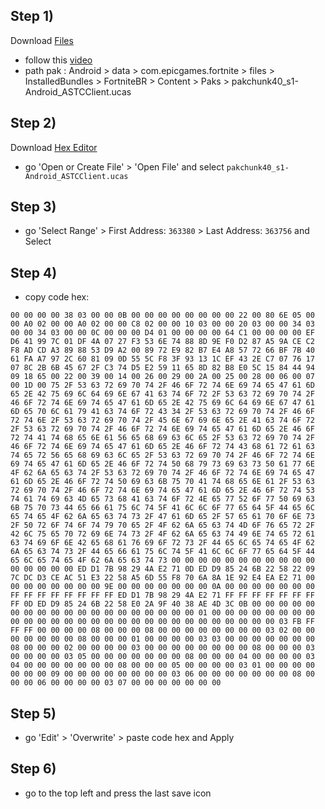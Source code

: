 ## Step 1)
Download [Files](https://play.google.com/store/apps/details?id=com.marc.files) 
- follow this [video](https://youtu.be/8N6MFhZ8XlY?si=ULY7uNq79dFiOSix)
- path pak : Android > data > com.epicgames.fortnite > files > InstalledBundles > FortniteBR > Content > Paks > pakchunk40_s1-Android_ASTCClient.ucas

## Step 2)
Download [Hex Editor](https://play.google.com/store/apps/details?id=tk.yunus.hexeditor&pcampaignid=web_share)
- go 'Open or Create File' > 'Open File' and select ```pakchunk40_s1-Android_ASTCClient.ucas```

## Step 3)
- go 'Select Range' > First Address: ```363380``` > Last Address: ```363756``` and Select

## Step 4)
- copy code hex: 

```
00 00 00 00 38 03 00 00 0B 00 00 00 00 00 00 00 00 22 00 80 6E 05 00 00 A0 02 00 00 A0 02 00 00 C8 02 00 00 10 03 00 00 20 03 00 00 34 03 00 00 34 03 00 00 0C 00 00 00 D4 01 00 00 00 00 64 C1 00 00 00 00 EF D6 41 99 7C 01 DF 4A 07 27 F3 53 6E 74 88 8D 9E F0 D2 87 A5 9A CE C2 F8 AD CD A3 89 88 53 D9 A2 00 89 72 E9 82 B7 E4 A8 57 72 66 BF 7B 40 61 FA A7 97 2C 60 81 09 0D 55 5C F8 3F 93 13 1C EF 43 2E C7 07 76 17 07 8C 2B 6B 45 67 2F C3 74 D5 E2 59 11 65 8D 82 B8 E0 5C 15 84 44 94 09 18 65 00 22 00 39 00 14 00 26 00 29 00 2A 00 25 00 28 00 06 00 07 00 1D 00 75 2F 53 63 72 69 70 74 2F 46 6F 72 74 6E 69 74 65 47 61 6D 65 2E 42 75 69 6C 64 69 6E 67 41 63 74 6F 72 2F 53 63 72 69 70 74 2F 46 6F 72 74 6E 69 74 65 47 61 6D 65 2E 42 75 69 6C 64 69 6E 67 47 61 6D 65 70 6C 61 79 41 63 74 6F 72 43 34 2F 53 63 72 69 70 74 2F 46 6F 72 74 6E 2F 53 63 72 69 70 74 2F 45 6E 67 69 6E 65 2E 41 63 74 6F 72 2F 53 63 72 69 70 74 2F 46 6F 72 74 6E 69 74 65 47 61 6D 65 2E 46 6F 72 74 41 74 68 65 6E 61 56 65 68 69 63 6C 65 2F 53 63 72 69 70 74 2F 46 6F 72 74 6E 69 74 65 47 61 6D 65 2E 46 6F 72 74 43 68 61 72 61 63 74 65 72 56 65 68 69 63 6C 65 2F 53 63 72 69 70 74 2F 46 6F 72 74 6E 69 74 65 47 61 6D 65 2E 46 6F 72 74 50 68 79 73 69 63 73 50 61 77 6E 4F 62 6A 65 63 74 2F 53 63 72 69 70 74 2F 46 6F 72 74 6E 69 74 65 47 61 6D 65 2E 46 6F 72 74 50 69 63 6B 75 70 41 74 68 65 6E 61 2F 53 63 72 69 70 74 2F 46 6F 72 74 6E 69 74 65 47 61 6D 65 2E 46 6F 72 74 53 74 61 74 69 63 4D 65 73 68 41 63 74 6F 72 4E 65 77 52 6F 77 50 69 63 6B 75 70 73 44 65 66 61 75 6C 74 5F 41 6C 6C 6F 77 65 64 5F 44 65 6C 65 74 65 4F 62 6A 65 63 74 73 2F 47 61 6D 65 2F 57 65 61 70 6F 6E 73 2F 50 72 6F 74 6F 74 79 70 65 2F 4F 62 6A 65 63 74 4D 6F 76 65 72 2F 42 6C 75 65 70 72 69 6E 74 73 2F 4F 62 6A 65 63 74 49 6E 74 65 72 61 63 74 69 6F 6E 42 65 68 61 76 69 6F 72 73 2F 44 65 6C 65 74 65 4F 62 6A 65 63 74 73 2F 44 65 66 61 75 6C 74 5F 41 6C 6C 6F 77 65 64 5F 44 65 6C 65 74 65 4F 62 6A 65 63 74 73 00 00 00 00 00 00 00 00 00 00 00 00 00 00 00 00 ED D1 7B 98 29 4A E2 71 0D ED D9 85 24 6B 22 58 22 09 7C DC D3 CE AC 51 E3 22 58 A5 6D 55 F8 70 6A 8A 1E 92 E4 EA E2 71 00 00 00 00 00 00 00 00 9E 00 00 00 00 00 00 00 0A 00 00 00 00 00 00 00 FF FF FF FF FF FF FF FF ED D1 7B 98 29 4A E2 71 FF FF FF FF FF FF FF FF 0D ED D9 85 24 6B 22 58 E0 2A 9F 40 38 AE 4D 3C 0B 00 00 00 00 00 00 00 00 00 00 00 00 00 00 00 00 00 00 00 01 00 00 00 00 00 00 00 00 00 00 00 00 00 00 00 00 00 00 00 00 00 00 00 00 00 00 00 00 03 FB FF FF FF 00 00 00 00 08 00 00 00 08 00 00 00 00 00 00 00 00 03 02 00 00 00 00 00 00 00 08 00 00 00 01 00 00 00 00 03 03 00 00 00 00 00 00 00 08 00 00 00 02 00 00 00 00 03 00 00 00 00 00 00 00 00 08 00 00 00 03 00 00 00 00 03 05 00 00 00 00 00 00 00 08 00 00 00 04 00 00 00 00 03 04 00 00 00 00 00 00 00 08 00 00 00 05 00 00 00 00 03 01 00 00 00 00 00 00 00 09 00 00 00 00 00 00 00 00 03 06 00 00 00 00 00 00 00 08 00 00 00 06 00 00 00 00 03 07 00 00 00 00 00 00 00
```

## Step 5)
- go 'Edit' > 'Overwrite' > paste code hex and Apply

## Step 6)
- go to the top left and press the last save icon